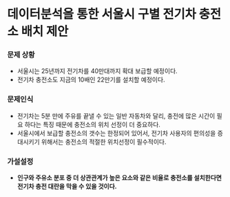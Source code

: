 # 데이터분석을 통한 서울시 구별 전기차 충전소 배치 제안
### 문제 상황
- 서울시는 25년까지 전기차를 40만대까지 확대 보급할 예정이다. 
- 전기차 충전소도 지금의 10배인 22만기를 설치할 예정이다. 
### 문제인식
- 전기차는 5분 만에 주유를 끝낼 수 있는 일반 자동차와 달리, 충전에 많은 시간이 필요 하다는 특징 때문에 충전소의 위치 선정이 더 중요하다.
- 서울시에서 보급할 충전소의 갯수는 한정되어 있어서, 전기차 사용자의 편의성을 증대시키기 위해서는 충전소의 적절한 위치선정이 필수적이다. 
### 가설설정
- **인구와 주유소 분포 중 더 상관관계가 높은 요소와 같은 비율로 충전소를 설치한다면 전기차 충전 대란을 막을 수 있을 것이다.**